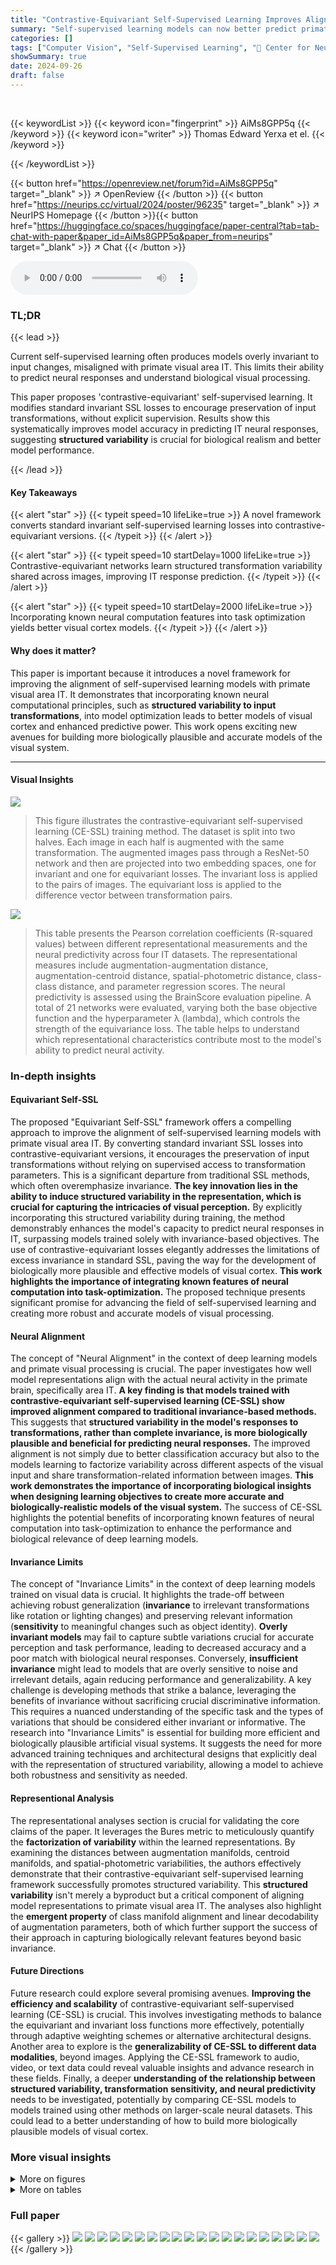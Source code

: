 ```yaml
---
title: "Contrastive-Equivariant Self-Supervised Learning Improves Alignment with Primate Visual Area IT"
summary: "Self-supervised learning models can now better predict primate IT neural responses by preserving structured variability to input transformations, improving alignment with biological visual perception."
categories: []
tags: ["Computer Vision", "Self-Supervised Learning", "🏢 Center for Neural Science, New York University",]
showSummary: true
date: 2024-09-26
draft: false
---
```


<br>

{{< keywordList >}}
{{< keyword icon="fingerprint" >}} AiMs8GPP5q {{< /keyword >}}
{{< keyword icon="writer" >}} Thomas Edward Yerxa et el. {{< /keyword >}}
 
{{< /keywordList >}}

{{< button href="https://openreview.net/forum?id=AiMs8GPP5q" target="_blank" >}}
↗ OpenReview
{{< /button >}}
{{< button href="https://neurips.cc/virtual/2024/poster/96235" target="_blank" >}}
↗ NeurIPS Homepage
{{< /button >}}{{< button href="https://huggingface.co/spaces/huggingface/paper-central?tab=tab-chat-with-paper&paper_id=AiMs8GPP5q&paper_from=neurips" target="_blank" >}}
↗ Chat
{{< /button >}}



<audio controls>
    <source src="https://ai-paper-reviewer.com/AiMs8GPP5q/podcast.wav" type="audio/wav">
    Your browser does not support the audio element.
</audio>


### TL;DR


{{< lead >}}

Current self-supervised learning often produces models overly invariant to input changes, misaligned with primate visual area IT.  This limits their ability to predict neural responses and understand biological visual processing.



This paper proposes 'contrastive-equivariant' self-supervised learning. It modifies standard invariant SSL losses to encourage preservation of input transformations, without explicit supervision. Results show this systematically improves model accuracy in predicting IT neural responses, suggesting **structured variability** is crucial for biological realism and better model performance.

{{< /lead >}}


#### Key Takeaways

{{< alert "star" >}}
{{< typeit speed=10 lifeLike=true >}} A novel framework converts standard invariant self-supervised learning losses into contrastive-equivariant versions. {{< /typeit >}}
{{< /alert >}}

{{< alert "star" >}}
{{< typeit speed=10 startDelay=1000 lifeLike=true >}} Contrastive-equivariant networks learn structured transformation variability shared across images, improving IT response prediction. {{< /typeit >}}
{{< /alert >}}

{{< alert "star" >}}
{{< typeit speed=10 startDelay=2000 lifeLike=true >}} Incorporating known neural computation features into task optimization yields better visual cortex models. {{< /typeit >}}
{{< /alert >}}

#### Why does it matter?
This paper is important because it introduces a novel framework for improving the alignment of self-supervised learning models with primate visual area IT.  It demonstrates that incorporating known neural computational principles, such as **structured variability to input transformations**, into model optimization leads to better models of visual cortex and enhanced predictive power. This work opens exciting new avenues for building more biologically plausible and accurate models of the visual system.

------
#### Visual Insights



![](https://ai-paper-reviewer.com/AiMs8GPP5q/figures_2_1.jpg)

> This figure illustrates the contrastive-equivariant self-supervised learning (CE-SSL) training method.  The dataset is split into two halves. Each image in each half is augmented with the same transformation.  The augmented images pass through a ResNet-50 network and then are projected into two embedding spaces, one for invariant and one for equivariant losses.  The invariant loss is applied to the pairs of images. The equivariant loss is applied to the difference vector between transformation pairs. 





![](https://ai-paper-reviewer.com/AiMs8GPP5q/tables_7_1.jpg)

> This table presents the Pearson correlation coefficients (R-squared values) between different representational measurements and the neural predictivity across four IT datasets.  The representational measures include augmentation-augmentation distance, augmentation-centroid distance, spatial-photometric distance, class-class distance, and parameter regression scores. The neural predictivity is assessed using the BrainScore evaluation pipeline.  A total of 21 networks were evaluated, varying both the base objective function and the hyperparameter λ (lambda), which controls the strength of the equivariance loss.  The table helps to understand which representational characteristics contribute most to the model's ability to predict neural activity.





### In-depth insights


#### Equivariant Self-SSL
The proposed "Equivariant Self-SSL" framework offers a compelling approach to improve the alignment of self-supervised learning models with primate visual area IT.  By converting standard invariant SSL losses into contrastive-equivariant versions, it encourages the preservation of input transformations without relying on supervised access to transformation parameters. This is a significant departure from traditional SSL methods, which often overemphasize invariance.  **The key innovation lies in the ability to induce structured variability in the representation, which is crucial for capturing the intricacies of visual perception.**  By explicitly incorporating this structured variability during training, the method demonstrably enhances the model's capacity to predict neural responses in IT, surpassing models trained solely with invariance-based objectives. The use of contrastive-equivariant losses elegantly addresses the limitations of excess invariance in standard SSL, paving the way for the development of biologically more plausible and effective models of visual cortex.  **This work highlights the importance of integrating known features of neural computation into task-optimization.** The proposed technique presents significant promise for advancing the field of self-supervised learning and creating more robust and accurate models of visual processing.

#### Neural Alignment
The concept of "Neural Alignment" in the context of deep learning models and primate visual processing is crucial.  The paper investigates how well model representations align with the actual neural activity in the primate brain, specifically area IT.  **A key finding is that models trained with contrastive-equivariant self-supervised learning (CE-SSL) show improved alignment compared to traditional invariance-based methods.**  This suggests that **structured variability in the model's responses to transformations, rather than complete invariance, is more biologically plausible and beneficial for predicting neural responses.**  The improved alignment is not simply due to better classification accuracy but also to the models learning to factorize variability across different aspects of the visual input and share transformation-related information between images.  **This work demonstrates the importance of incorporating biological insights when designing learning objectives to create more accurate and biologically-realistic models of the visual system.** The success of CE-SSL highlights the potential benefits of incorporating known features of neural computation into task-optimization to enhance the performance and biological relevance of deep learning models.

#### Invariance Limits
The concept of "Invariance Limits" in the context of deep learning models trained on visual data is crucial.  It highlights the trade-off between achieving robust generalization (**invariance** to irrelevant transformations like rotation or lighting changes) and preserving relevant information (**sensitivity** to meaningful changes such as object identity).  **Overly invariant models** may fail to capture subtle variations crucial for accurate perception and task performance, leading to decreased accuracy and a poor match with biological neural responses.  Conversely, **insufficient invariance** might lead to models that are overly sensitive to noise and irrelevant details, again reducing performance and generalizability.  A key challenge is developing methods that strike a balance, leveraging the benefits of invariance without sacrificing crucial discriminative information.  This requires a nuanced understanding of the specific task and the types of variations that should be considered either invariant or informative. The research into "Invariance Limits" is essential for building more efficient and biologically plausible artificial visual systems.  It suggests the need for more advanced training techniques and architectural designs that explicitly deal with the representation of structured variability, allowing a model to achieve both robustness and sensitivity as needed.

#### Representional Analysis
The representational analyses section is crucial for validating the core claims of the paper.  It leverages the Bures metric to meticulously quantify the **factorization of variability** within the learned representations.  By examining the distances between augmentation manifolds, centroid manifolds, and spatial-photometric variabilities, the authors effectively demonstrate that their contrastive-equivariant self-supervised learning framework successfully promotes structured variability. This **structured variability** isn't merely a byproduct but a critical component of aligning model representations to primate visual area IT. The analyses also highlight the **emergent property** of class manifold alignment and linear decodability of augmentation parameters, both of which further support the success of their approach in capturing biologically relevant features beyond basic invariance.

#### Future Directions
Future research could explore several promising avenues.  **Improving the efficiency and scalability** of contrastive-equivariant self-supervised learning (CE-SSL) is crucial.  This involves investigating methods to balance the equivariant and invariant loss functions more effectively, potentially through adaptive weighting schemes or alternative architectural designs.  Another area to explore is the **generalizability of CE-SSL to different data modalities**, beyond images.  Applying the CE-SSL framework to audio, video, or text data could reveal valuable insights and advance research in these fields.  Finally, a deeper **understanding of the relationship between structured variability, transformation sensitivity, and neural predictivity** needs to be investigated, potentially by comparing CE-SSL models to models trained using other methods on larger-scale neural datasets.  This could lead to a better understanding of how to build more biologically plausible models of visual cortex.


### More visual insights

<details>
<summary>More on figures
</summary>


![](https://ai-paper-reviewer.com/AiMs8GPP5q/figures_4_1.jpg)

> This figure presents a representational analysis of the model's learned features. It shows how the model's representation of images changes with the strength of the equivariance loss.  The analysis uses several metrics (augmentation-augmentation distance, augmentation-centroid distance, spatial-photometric distance, and class-class distance) to quantify the structure and organization of the learned representations. It also shows the results of a parameter regression experiment, which assesses the model's ability to predict neural responses based on the learned representations.


![](https://ai-paper-reviewer.com/AiMs8GPP5q/figures_6_1.jpg)

> This figure displays the neural predictivity results for different values of lambda (λ), representing the strength of the equivariance loss.  The x-axis represents four different IT datasets, and each group of bars represents different base objective functions (MMCR, Barlow Twins, SimCLR). The height of each bar indicates the neural predictivity score for a given dataset, objective function, and λ value. The results show that invariant networks (λ = 0) are generally outperformed by at least one of the equivariant networks for each dataset and objective function. Moreover, the improvement in predictivity varies significantly depending on the λ value, indicating the importance of the hyperparameter in balancing invariance and equivariance.


![](https://ai-paper-reviewer.com/AiMs8GPP5q/figures_15_1.jpg)

> This figure presents representational analyses to determine the impact of the equivariance loss on the learned representations.  It uses the Bures metric to quantify the relationships between different sources of variability (augmentation-augmentation, augmentation-centroid, spatial-photometric, class-class).  The results show that incorporating the equivariance loss leads to a more structured and factorized representation of variability, aligning better with known features of visual perception.


![](https://ai-paper-reviewer.com/AiMs8GPP5q/figures_16_1.jpg)

> This figure presents the results of representational analyses performed to evaluate the impact of the contrastive-equivariant self-supervised learning (CE-SSL) method on the structure of learned representations.  It shows how different measures of variability (augmentation-augmentation distance, augmentation-centroid distance, spatial-photometric distance, and class-class distance) change with increasing emphasis on the equivariance loss (λ).  The results suggest that CE-SSL leads to more structured variability, where different sources of variability are better factorized (orthogonal) from each other.  A parameter regression experiment is also schematically shown.


![](https://ai-paper-reviewer.com/AiMs8GPP5q/figures_17_1.jpg)

> This figure presents a series of representational analyses that investigate the impact of the proposed contrastive-equivariant self-supervised learning (CE-SSL) method on learned representations.  It shows how different measures of variability (augmentation-augmentation distance, augmentation-centroid distance, spatial-photometric distance, and class-class distance) change as the importance of the equivariance loss (λ) is increased.  Additionally, a schematic of the parameter regression experiment used to evaluate the linearly decodable information regarding augmentations is shown. The results are presented as line plots for each comparison, illustrating the relationship between the Bures metric distance and λ across multiple base objectives (MMCR, Barlow Twins, and SimCLR).


![](https://ai-paper-reviewer.com/AiMs8GPP5q/figures_18_1.jpg)

> This figure presents a series of representational analyses to determine how variability in the dataset is organized in both invariant and equivariant networks.  It shows the Bures distance (a measure of the distance between Gaussian distributions) between different sources of variability, such as augmentation-augmentation, augmentation-centroid, spatial-photometric, and class-class.  The results demonstrate that incorporating an equivariance loss leads to factorized variability (i.e., different sources of variability are more orthogonal), which is further supported by a parameter regression experiment showing that augmentation parameters can be linearly decoded more effectively from equivariant networks.


</details>




<details>
<summary>More on tables
</summary>


![](https://ai-paper-reviewer.com/AiMs8GPP5q/tables_8_1.jpg)
> This table presents the results of a frozen linear evaluation comparing the performance of invariant and equivariant self-supervised learning models on six different downstream datasets.  The table shows the top-1 accuracy for each model (invariant and equivariant versions of MMCR, Barlow Twins, and SimCLR) on each dataset, highlighting the impact of incorporating equivariance into the self-supervised learning framework.  The results are averaged across five independent runs, with standard deviations reported in the appendix.

![](https://ai-paper-reviewer.com/AiMs8GPP5q/tables_8_2.jpg)
> This table presents the top-1 accuracy results of frozen linear evaluation on six different downstream datasets (Cifar-10, Cifar-100, Oxford-Pets, Describable Textures Database, Flowers-102, Food-101) for both invariant and equivariant trained networks.  The equivariant networks were trained with a hyperparameter λ = 0.1, balancing invariance and equivariance. The table compares performance across different self-supervised learning objectives (MMCR, Barlow Twins, SimCLR) and shows the impact of incorporating equivariance on transfer learning capabilities for ImageNet-100 and ImageNet-1k pretrained models.

![](https://ai-paper-reviewer.com/AiMs8GPP5q/tables_14_1.jpg)
> This table shows the results of online linear classification on the ImageNet-100 validation set.  It compares the performance of three different self-supervised learning methods (MMCR, Barlow Twins, and SimCLR) with their contrastive-equivariant counterparts (CE-MMCR, CE-Barlow, CE-SimCLR). The accuracy of each model is presented as a percentage.

![](https://ai-paper-reviewer.com/AiMs8GPP5q/tables_15_1.jpg)
> This table presents the results of a transfer learning experiment, comparing the performance of invariant and equivariant trained networks on six different downstream datasets.  It shows the top-1 accuracy for each objective function (MMCR, Barlow Twins, SimCLR) and training dataset (ImageNet-100, ImageNet-1k), with and without the addition of an equivariance loss. The results highlight the impact of incorporating equivariance on the generalization capability of the models.

![](https://ai-paper-reviewer.com/AiMs8GPP5q/tables_17_1.jpg)
> This table details the sources of variability used to calculate the covariance matrices (C1 and C2) and the random variables used to compute the expected Bures distance for the representational analyses in Figure 2 of the paper.  It clarifies how the covariance matrices are derived based on augmentations of images and how the expected Bures distance is calculated for each type of comparison (augmentation-augmentation, augmentation-centroid, spatial-photometric, and class-class).

</details>




### Full paper

{{< gallery >}}
<img src="https://ai-paper-reviewer.com/AiMs8GPP5q/1.png" class="grid-w50 md:grid-w33 xl:grid-w25" />
<img src="https://ai-paper-reviewer.com/AiMs8GPP5q/2.png" class="grid-w50 md:grid-w33 xl:grid-w25" />
<img src="https://ai-paper-reviewer.com/AiMs8GPP5q/3.png" class="grid-w50 md:grid-w33 xl:grid-w25" />
<img src="https://ai-paper-reviewer.com/AiMs8GPP5q/4.png" class="grid-w50 md:grid-w33 xl:grid-w25" />
<img src="https://ai-paper-reviewer.com/AiMs8GPP5q/5.png" class="grid-w50 md:grid-w33 xl:grid-w25" />
<img src="https://ai-paper-reviewer.com/AiMs8GPP5q/6.png" class="grid-w50 md:grid-w33 xl:grid-w25" />
<img src="https://ai-paper-reviewer.com/AiMs8GPP5q/7.png" class="grid-w50 md:grid-w33 xl:grid-w25" />
<img src="https://ai-paper-reviewer.com/AiMs8GPP5q/8.png" class="grid-w50 md:grid-w33 xl:grid-w25" />
<img src="https://ai-paper-reviewer.com/AiMs8GPP5q/9.png" class="grid-w50 md:grid-w33 xl:grid-w25" />
<img src="https://ai-paper-reviewer.com/AiMs8GPP5q/10.png" class="grid-w50 md:grid-w33 xl:grid-w25" />
<img src="https://ai-paper-reviewer.com/AiMs8GPP5q/11.png" class="grid-w50 md:grid-w33 xl:grid-w25" />
<img src="https://ai-paper-reviewer.com/AiMs8GPP5q/12.png" class="grid-w50 md:grid-w33 xl:grid-w25" />
<img src="https://ai-paper-reviewer.com/AiMs8GPP5q/13.png" class="grid-w50 md:grid-w33 xl:grid-w25" />
<img src="https://ai-paper-reviewer.com/AiMs8GPP5q/14.png" class="grid-w50 md:grid-w33 xl:grid-w25" />
<img src="https://ai-paper-reviewer.com/AiMs8GPP5q/15.png" class="grid-w50 md:grid-w33 xl:grid-w25" />
<img src="https://ai-paper-reviewer.com/AiMs8GPP5q/16.png" class="grid-w50 md:grid-w33 xl:grid-w25" />
<img src="https://ai-paper-reviewer.com/AiMs8GPP5q/17.png" class="grid-w50 md:grid-w33 xl:grid-w25" />
<img src="https://ai-paper-reviewer.com/AiMs8GPP5q/18.png" class="grid-w50 md:grid-w33 xl:grid-w25" />
<img src="https://ai-paper-reviewer.com/AiMs8GPP5q/19.png" class="grid-w50 md:grid-w33 xl:grid-w25" />
<img src="https://ai-paper-reviewer.com/AiMs8GPP5q/20.png" class="grid-w50 md:grid-w33 xl:grid-w25" />
{{< /gallery >}}
